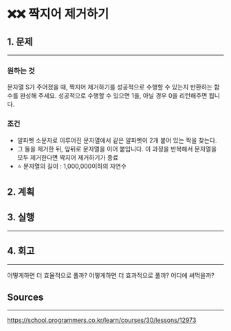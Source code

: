 # ❌❌ 짝지어 제거하기

## 1. 문제

---

### 원하는 것

문자열 S가 주어졌을 때, 짝지어 제거하기를 성공적으로 수행할 수 있는지 반환하는 함수를 완성해 주세요. 성공적으로 수행할 수 있으면 1을, 아닐 경우 0을 리턴해주면 됩니다.

### 조건

- 알파벳 소문자로 이루어진 문자열에서 같은 알파벳이 2개 붙어 있는 짝을 찾는다.
- 그 둘을 제거한 뒤, 앞뒤로 문자열을 이어 붙입니다. 이 과정을 반복해서 문자열을 모두 제거한다면 짝지어 제거하기가 종료
- ⭐️ 문자열의 길이 : 1,000,000이하의 자연수

## 2. 계획

## 3. 실행

---

## 4. 회고

---

어떻게하면 더 효율적으로 풀까?
어떻게하면 더 효과적으로 풀까?
어디에 써먹을까?

## Sources

---

https://school.programmers.co.kr/learn/courses/30/lessons/12973

